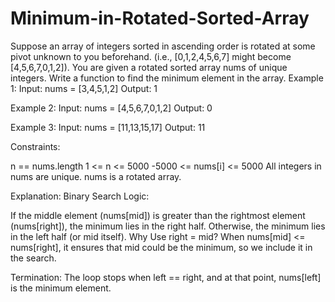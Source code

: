 # Minimum-in-Rotated-Sorted-Array
Suppose an array of integers sorted in ascending order is rotated at some pivot unknown to you beforehand. (i.e., [0,1,2,4,5,6,7] might become [4,5,6,7,0,1,2]).  You are given a rotated sorted array nums of unique integers. Write a function to find the minimum element in the array.
Example 1:
Input: nums = [3,4,5,1,2]
Output: 1

Example 2:
Input: nums = [4,5,6,7,0,1,2]
Output: 0

Example 3:
Input: nums = [11,13,15,17]
Output: 11

Constraints:

n == nums.length
1 <= n <= 5000
-5000 <= nums[i] <= 5000
All integers in nums are unique.
nums is a rotated array.

Explanation:
Binary Search Logic:

If the middle element (nums[mid]) is greater than the rightmost element (nums[right]), the minimum lies in the right half.
Otherwise, the minimum lies in the left half (or mid itself).
Why Use right = mid?
When nums[mid] <= nums[right], it ensures that mid could be the minimum, so we include it in the search.

Termination:
The loop stops when left == right, and at that point, nums[left] is the minimum element.
